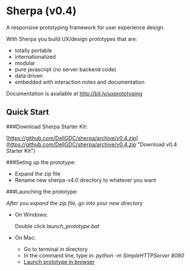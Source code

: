 # Sherpa (v0.4)

A responsive prototyping framework for user experience design.

With Sherpa you build UX/design prototypes that are:

* totally portable
* internationalized
* modular
* pure javascript (no server backend code)
* data driven
* embedded with interaction notes and documentation

Documentation is available at http://bit.ly/uxprototyping

## Quick Start

###Download Sherpa Starter Kit:

[https://github.com/DellGDC/sherpa/archive/v0.4.zip](https://github.com/DellGDC/sherpa/archive/v0.4.zip "Download v0.4 Starter Kit") 

###Seting up the prototype:

* Expand the zip file
* Rename new sherpa-v4.0 directory to whatever you want
 
###Launching the prototype:

*After you expand the zip file, go into your new directory*

- On Windows:

    Double click *launch_prototype.bat*

- On Mac:

    - Go to terminal in directory
    - In the command line, type in: *python -m SimpleHTTPServer 8080*
    - [Launch prototype in browser](http://localhost:8080/project_index.html "Launch sample project index page") 
